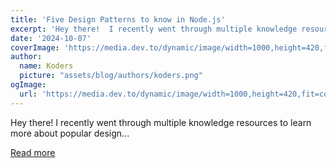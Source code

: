 ```yaml
---
title: 'Five Design Patterns to know in Node.js'
excerpt: 'Hey there!  I recently went through multiple knowledge resources to learn more about popular design...'
date: '2024-10-07'
coverImage: 'https://media.dev.to/dynamic/image/width=1000,height=420,fit=cover,gravity=auto,format=auto/https%3A%2F%2Fdev-to-uploads.s3.amazonaws.com%2Fuploads%2Farticles%2Fp0jgbaw1t4w60gw02m7z.png'
author:
  name: Koders
  picture: "assets/blog/authors/koders.png"
ogImage:
  url: 'https://media.dev.to/dynamic/image/width=1000,height=420,fit=cover,gravity=auto,format=auto/https%3A%2F%2Fdev-to-uploads.s3.amazonaws.com%2Fuploads%2Farticles%2Fp0jgbaw1t4w60gw02m7z.png'
---
```


Hey there!  I recently went through multiple knowledge resources to learn more about popular design...

[Read more](https://dev.to/jacobandrewsky/five-design-patterns-to-know-in-nodejs-265h)
